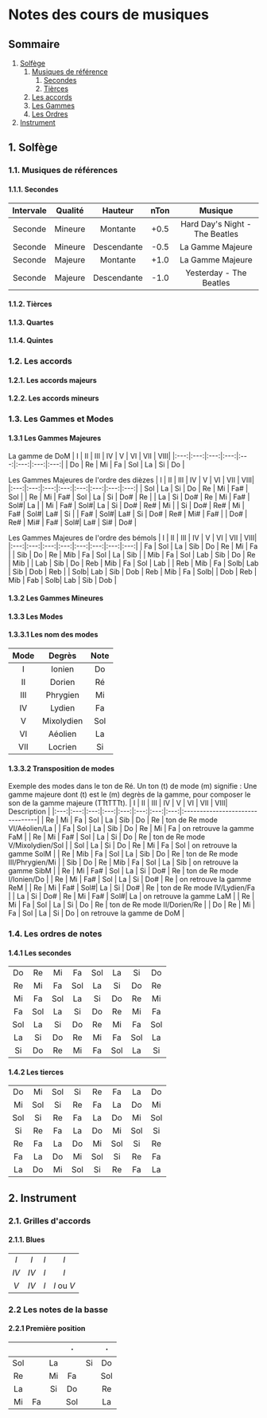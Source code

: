 # Notes des cours de musiques 

## Sommaire
1. [Solfège](#solfege)
    1. [Musiques de référence](#references)
        1. [Secondes](#secondes)
        2. [Tièrces](#tierces)
    2. [Les accords](#accords)
    3. [Les Gammes](#gammes)
    4. [Les Ordres](#ordres)
2. [Instrument](#instrument)

## 1. Solfège <a name="solfege"></a>

### 1.1. Musiques de références
#### 1.1.1. Secondes <a name="secondes"></a>
| Intervale | Qualité | Hauteur     | nTon | Musique                        |
|:---------:|:-------:|:-----------:|:----:|:------------------------------:|
| Seconde   | Mineure | Montante    | +0.5 | Hard Day's Night - The Beatles |
| Seconde   | Mineure | Descendante | -0.5 | La Gamme Majeure               |
| Seconde   | Majeure | Montante    | +1.0 | La Gamme Majeure               |
| Seconde   | Majeure | Descendante | -1.0 | Yesterday - The Beatles        |

#### 1.1.2. Tièrces <a name="tierces"></a>
#### 1.1.3. Quartes
#### 1.1.4. Quintes

### 1.2. Les accords <a name="accords"></a>
#### 1.2.1. Les accords majeurs
#### 1.2.2. Les accords mineurs

### 1.3. Les Gammes et Modes <a name="gammes"></a>
#### 1.3.1 Les Gammes Majeures
La gamme de DoM
| I   | II  | III | IV  | V   | VI  | VII | VIII| 
|:---:|:---:|:---:|:---:|:---:|:---:|:---:|:---:|
| Do  | Re  | Mi  | Fa  | Sol | La  | Si  | Do  |

Les Gammes Majeures de l'ordre des dièzes
| I   | II  | III | IV  | V   | VI  | VII | VIII| 
|:---:|:---:|:---:|:---:|:---:|:---:|:---:|:---:|
| Sol | La  | Si  | Do  | Re  | Mi  | Fa# | Sol |
| Re  | Mi  | Fa# | Sol | La  | Si  | Do# | Re  |
| La  | Si  | Do# | Re  | Mi  | Fa# | Sol#| La  |
| Mi  | Fa# | Sol#| La  | Si  | Do# | Re# | Mi  |
| Si  | Do# | Re# | Mi  | Fa# | Sol#| La# | Si  |
| Fa# | Sol#| La# | Si  | Do# | Re# | Mi# | Fa# |
| Do# | Re# | Mi# | Fa# | Sol#| La# | Si# | Do# |

Les Gammes Majeures de l'ordre des bémols
| I   | II  | III | IV  | V   | VI  | VII | VIII| 
|:---:|:---:|:---:|:---:|:---:|:---:|:---:|:---:|
| Fa  | Sol | La  | Sib | Do  | Re  | Mi  | Fa  |
| Sib | Do  | Re  | Mib | Fa  | Sol | La  | Sib |
| Mib | Fa  | Sol | Lab | Sib | Do  | Re  | Mib | 
| Lab | Sib | Do  | Reb | Mib | Fa  | Sol | Lab |
| Reb | Mib | Fa  | Solb| Lab | Sib | Dob | Reb | 
| Solb| Lab | Sib | Dob | Reb | Mib | Fa  | Solb|
| Dob | Reb | Mib | Fab | Solb| Lab | Sib | Dob |

#### 1.3.2 Les Gammes Mineures

#### 1.3.3 Les Modes 
#### 1.3.3.1 Les nom des modes
| Mode | Degrès     | Note |
|:----:|:----------:|:----:|
| I    | Ionien     | Do   |
| II   | Dorien     | Ré   |
| III  | Phrygien   | Mi   |
| IV   | Lydien     | Fa   |
| V    | Mixolydien | Sol  |
| VI   | Aéolien    | La   |
| VII  | Locrien    | Si   |

#### 1.3.3.2 Transposition de modes
Exemple des modes dans le ton de Ré. Un ton (t) de mode (m) signifie :
Une gamme majeure dont (t) est le (m) degrès de la gamme, pour composer le son de la gamme majeure (TTtTTTt). 
| I   | II  | III | IV  | V   | VI  | VII | VIII| Description                     |
|:---:|:---:|:---:|:---:|:---:|:---:|:---:|:---:|:--------------------------------|
| Re  | Mi  | Fa  | Sol | La  | Sib | Do  | Re  | ton de Re mode VI/Aéolien/La    |
| Fa  | Sol | La  | Sib | Do  | Re  | Mi  | Fa  | on retrouve la gamme FaM        |
| Re  | Mi  | Fa# | Sol | La  | Si  | Do  | Re  | ton de Re mode V/Mixolydien/Sol |
| Sol | La  | Si  | Do  | Re  | Mi  | Fa  | Sol | on retrouve la gamme SolM       |
| Re  | Mib | Fa  | Sol | La  | Sib | Do  | Re  | ton de Re mode III/Phrygien/Mi  |
| Sib | Do  | Re  | Mib | Fa  | Sol | La  | Sib | on retrouve la gamme SibM       |
| Re  | Mi  | Fa# | Sol | La  | Si  | Do# | Re  | ton de Re mode I/Ionien/Do      |
| Re  | Mi  | Fa# | Sol | La  | Si  | Do# | Re  | on retrouve la gamme ReM        |
| Re  | Mi  | Fa# | Sol#| La  | Si  | Do# | Re  | ton de Re mode IV/Lydien/Fa     |
| La  | Si  | Do# | Re  | Mi  | Fa# | Sol#| La  | on retrouve la gamme LaM        |
| Re  | Mi  | Fa  | Sol | La  | Si  | Do  | Re  | ton de Re mode II/Dorien/Re     |
| Do  | Re  | Mi  | Fa  | Sol | La  | Si  | Do  | on retrouve la gamme de DoM     |

### 1.4. Les ordres de notes
#### 1.4.1 Les secondes
|     |     |     |     |     |     |     |     | 
|:---:|:---:|:---:|:---:|:---:|:---:|:---:|:---:|
| Do  | Re  | Mi  | Fa  | Sol | La  | Si  | Do  |
| Re  | Mi  | Fa  | Sol | La  | Si  | Do  | Re  |
| Mi  | Fa  | Sol | La  | Si  | Do  | Re  | Mi  |
| Fa  | Sol | La  | Si  | Do  | Re  | Mi  | Fa  | 
| Sol | La  | Si  | Do  | Re  | Mi  | Fa  | Sol |
| La  | Si  | Do  | Re  | Mi  | Fa  | Sol | La  |
| Si  | Do  | Re  | Mi  | Fa  | Sol | La  | Si  | 
#### 1.4.2 Les tierces 
|     |     |     |     |     |     |     |     | 
|:---:|:---:|:---:|:---:|:---:|:---:|:---:|:---:|
| Do  | Mi  | Sol | Si  | Re  | Fa  | La  | Do  |
| Mi  | Sol | Si  | Re  | Fa  | La  | Do  | Mi  |
| Sol | Si  | Re  | Fa  | La  | Do  | Mi  | Sol |
| Si  | Re  | Fa  | La  | Do  | Mi  | Sol | Si  |
| Re  | Fa  | La  | Do  | Mi  | Sol | Si  | Re  |
| Fa  | La  | Do  | Mi  | Sol | Si  | Re  | Fa  |
| La  | Do  | Mi  | Sol | Si  | Re  | Fa  | La  |

## 2. Instrument<a name="instrument"></a>
### 2.1. Grilles d'accords 
#### 2.1.1. Blues
|      |      |     |               |
|:----:|:----:|:---:|:-------------:|
| $I$  | $I$  | $I$ | $I$           |
| $IV$ | $IV$ | $I$ | $I$           |
| $V$  | $IV$ | $I$ | $I$ ou $V$    |  

### 2.2 Les notes de la basse 
#### 2.2.1 Première position
|         |         |         | $\cdot$ |         | $\cdot$ |
|:-------:|:-------:|:-------:|:-------:|:-------:|:-------:|
| Sol     |         | La      |         | Si      | Do      |
| Re      |         | Mi      | Fa      |         | Sol     | 
| La      |         | Si      | Do      |         | Re      | 
| Mi      | Fa      |         | Sol     |         | La      | 